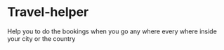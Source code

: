 # Travel-helper
Help you to do the bookings when you go any where every where inside your city or the country
